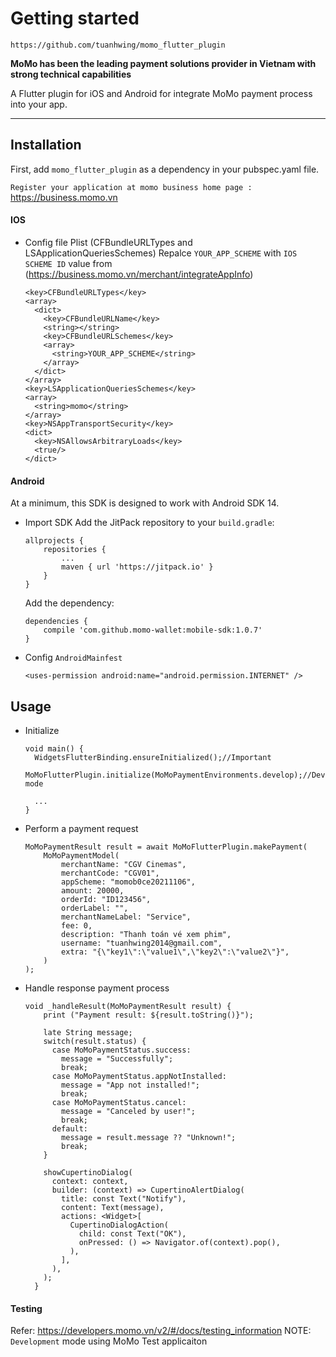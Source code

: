 # Getting started
```
https://github.com/tuanhwing/momo_flutter_plugin
```

**MoMo has been the leading payment solutions provider in Vietnam with strong technical capabilities**

A Flutter plugin for iOS and Android for integrate MoMo payment process into your app.

---
## Installation
First, add `momo_flutter_plugin` as a dependency in your pubspec.yaml file.

`Register your application at momo business home page :` https://business.momo.vn

#### IOS
- Config file Plist (CFBundleURLTypes and LSApplicationQueriesSchemes)
  Repalce `YOUR_APP_SCHEME` with `IOS SCHEME ID` value from (https://business.momo.vn/merchant/integrateAppInfo)
    ```
    <key>CFBundleURLTypes</key>
    <array>
      <dict>
        <key>CFBundleURLName</key>
        <string></string>
        <key>CFBundleURLSchemes</key>
        <array>
          <string>YOUR_APP_SCHEME</string>
        </array>
      </dict>
    </array>
    <key>LSApplicationQueriesSchemes</key>
    <array>
      <string>momo</string>
    </array>
    <key>NSAppTransportSecurity</key>
    <dict>
      <key>NSAllowsArbitraryLoads</key>
      <true/>
    </dict>
    ```

#### Android
At a minimum, this SDK is designed to work with Android SDK 14.

- Import SDK Add the JitPack repository to your `build.gradle`:
    ```
    allprojects {
        repositories {
            ...
            maven { url 'https://jitpack.io' }
        }
    }
    ```
    Add the dependency:
    ```
    dependencies {
	    compile 'com.github.momo-wallet:mobile-sdk:1.0.7'
    }
    ```
-  Config `AndroidMainfest`
    ```
    <uses-permission android:name="android.permission.INTERNET" />
    ```

## Usage
- Initialize
    ```
    void main() {
      WidgetsFlutterBinding.ensureInitialized();//Important
      MoMoFlutterPlugin.initialize(MoMoPaymentEnvironments.develop);//Development mode
      
      ...
    }
    ```
- Perform a payment request
    ```
    MoMoPaymentResult result = await MoMoFlutterPlugin.makePayment(
        MoMoPaymentModel(
            merchantName: "CGV Cinemas",
            merchantCode: "CGV01",
            appScheme: "momob0ce20211106",
            amount: 20000,
            orderId: "ID123456",
            orderLabel: "",
            merchantNameLabel: "Service",
            fee: 0,
            description: "Thanh toán vé xem phim",
            username: "tuanhwing2014@gmail.com",
            extra: "{\"key1\":\"value1\",\"key2\":\"value2\"}",
        )
    );
    ```
- Handle response payment process
    ```
    void _handleResult(MoMoPaymentResult result) {
        print ("Payment result: ${result.toString()}");
    
        late String message;
        switch(result.status) {
          case MoMoPaymentStatus.success:
            message = "Successfully";
            break;
          case MoMoPaymentStatus.appNotInstalled:
            message = "App not installed!";
            break;
          case MoMoPaymentStatus.cancel:
            message = "Canceled by user!";
            break;
          default:
            message = result.message ?? "Unknown!";
            break;
        }
    
        showCupertinoDialog(
          context: context,
          builder: (context) => CupertinoAlertDialog(
            title: const Text("Notify"),
            content: Text(message),
            actions: <Widget>[
              CupertinoDialogAction(
                child: const Text("OK"),
                onPressed: () => Navigator.of(context).pop(),
              ),
            ],
          ),
        );
      }
    ```
#### Testing
Refer: https://developers.momo.vn/v2/#/docs/testing_information
NOTE: `Development` mode using MoMo Test applicaiton